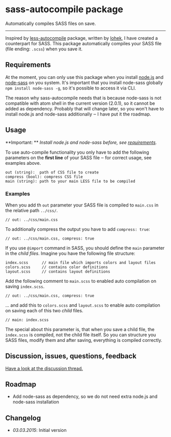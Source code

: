 # sass-autocompile package

Automatically compiles SASS files on save.

---

Inspired by [less-autocompile](https://atom.io/packages/less-autocompile) package, written by [lohek](lohek), I have created a counterpart for SASS. This package automatically compiles your SASS file (file ending: `.scss`) when you save it.


## Requirements

At the moment, you can only use this package when you install [node.js](http://nodejs.org/) and [node-sass](http://nodejs.org/) on you system. It's important that you install node-sass globally `npm install node-sass -g`, so it's possible to access it via CLI.

The reason why sass-autocompile needs that is because node-sass is not compatible with atom shell in the current version (2.0.1), so it cannot be added as dependency. Probably that will change later, so you won't have to install node.js and node-sass additionally ‒ I have put it  the roadmap.


## Usage

**Important: ** *Install node.js and node-sass before, see [requirements](#requirements).*

To use auto-compile functionality you only have to add the following parameters on the **first line** of your SASS file ‒ for correct usage, see examples above.
```
out (string):  path of CSS file to create
compress (bool): compress CSS file
main (string): path to your main LESS file to be compiled
```

### Examples
When you add th `out` parameter your SASS file is compiled to `main.css` in the relative path `../css/`.
```
// out: ../css/main.css
```

To additionally compress the output you have to add `compress: true`:
```
// out: ../css/main.css, compress: true
```

If you use `@import` command in SASS, you should define the `main` parameter in the *child files*. Imagine you have the following file structure:
```
index.scss      // main file which imports colors and layout files
colors.scss     // contains color definitions
layout.scss     // contains layout definitions
```

Add the following comment to `main.scss` to enabled auto compilation on saving `index.scss`.
```
// out: ../css/main.css, compress: true
```

... and add this to `colors.scss` and `layout.scss` to enable auto compilation on saving each of this two *child* files.
```
// main: index.scss
```
The special about this parameter is, that when you save a child file, the `index.scss` is compiled, not the child file itself. So you can structure you SASS files, modify them and after saving, everything is compiled correctly.


## Discussion, issues, questions, feedback

[Have a look at the discussion thread.](https://discuss.atom.io/t/issues-questions-feedback-about-sass-autocompile/15233)


## Roadmap

- Add node-sass as dependency, so we do not need extra node.js and node-sass installation


## Changelog

- *03.03.2015*: Initial version
